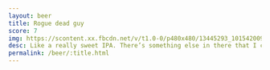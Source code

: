 ```yaml
---
layout: beer
title: Rogue dead guy
score: 7
img: https://scontent.xx.fbcdn.net/v/t1.0-0/p480x480/13445293_10154200938923745_8996401406387609840_n.jpg?oh=c5eae859d1f96fbf351a97dd9a2af559&oe=58CD9C92
desc: Like a really sweet IPA. There’s something else in there that I can’t put my finger on
permalink: /beer/:title.html
---
```

